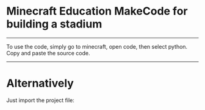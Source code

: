 # Minecraft Education MakeCode for building a stadium
---

To use the code, simply go to minecraft, open code, then select python. Copy and paste the source code.

---
# Alternatively

Just import the project file:


